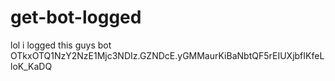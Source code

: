 # get-bot-logged
lol i logged this guys bot OTkxOTQ1NzY2NzE1Mjc3NDIz.GZNDcE.yGMMaurKiBaNbtQF5rEIUXjbfIKfeLloK_KaDQ
